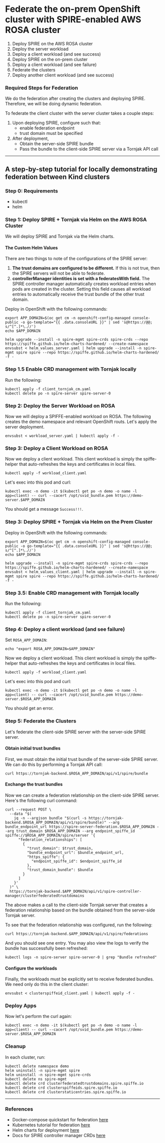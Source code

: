 # Federate the on-prem OpenShift cluster with SPIRE-enabled AWS ROSA cluster

1. Deploy SPIRE on the AWS ROSA cluster
2. Deploy the server workload
3. Deploy a client workload (and see success)
3. Deploy SPIRE on the on-prem cluster
4. Deploy a client workload (and see failure)
5. Federate the clusters
6. Deploy another client workload (and see success)

### Required Steps for Federation

We do the federation after creating the clusters and deploying SPIRE. Therefore, we will be doing dynamic federation. 

To federate the client cluster with the server cluster takes a couple steps:
1. Upon deploying SPIRE, configure such that:
    - enable federation endpoint
    - trust domain must be specified
2. After deployment, 
    - Obtain the server-side SPIRE bundle
    - Pass the bundle to the client-side SPIRE server via a Tornjak API call

----------

## A step-by-step tutorial for locally demonstrating federation between Kind clusters

### Step 0: Requirements

- kubectl 
- helm

### Step 1: Deploy SPIRE + Tornjak via Helm on the AWS ROSA Cluster

We will deploy SPIRE and Tornjak via the Helm charts. 

#### The Custom Helm Values

There are two things to note of the configurations of the SPIRE server:

1. **The trust domains are configured to be different.** If this is not true, then the SPIRE servers will not be able to federate. 
2. **controllerManager identities is set with a federatesWith field.** The SPIRE controller manager automatically creates workload entries when pods are created in the cluster. Setting this field causes all workload entries to automatically receive the trust bundle of the other trust domain. 

Deploy in OpenShift with the following commands:

```
export APP_DOMAIN=$(oc get cm -n openshift-config-managed console-public -o go-template="{{ .data.consoleURL }}" | sed 's@https://@@; s/^[^.]*\.//')
echo $APP_DOMAIN
```

```
helm upgrade --install -n spire-mgmt spire-crds spire-crds --repo https://spiffe.github.io/helm-charts-hardened/ --create-namespace
envsubst < helm_values_server.yaml | helm upgrade --install -n spire-mgmt spire spire --repo https://spiffe.github.io/helm-charts-hardened/ -f -
```

### Step 1.5 Enable CRD management with Tornjak locally

Run the following:

```
kubectl apply -f client_tornjak_cm.yaml
kubectl delete po -n spire-server spire-server-0
```

### Step 2: Deploy the Server Workload on ROSA

Now we will deploy a SPIFFE-enabled workload on ROSA. The following creates the demo namespace and relevant OpenShift routs. Let's apply the server deployment. 

```
envsubst < workload_server.yaml | kubectl apply -f -
```

### Step 3: Deploy a Client Workload on ROSA

Now we deploy a client workload. This client workload is simply the spiffe-helper that auto-refreshes the keys and certificates in local files. 

```
kubectl apply -f workload_client.yaml
```

Let's exec into this pod and curl:

```
kubectl exec -n demo -it $(kubectl get po -n demo -o name -l app=client) -- curl --cacert /opt/svid_bundle.pem https://demo-server.$APP_DOMAIN
```

You should get a message `Success!!!`.

### Step 3: Deploy SPIRE + Tornjak via Helm on the Prem Cluster

Deploy in OpenShift with the following commands:

```
export APP_DOMAIN=$(oc get cm -n openshift-config-managed console-public -o go-template="{{ .data.consoleURL }}" | sed 's@https://@@; s/^[^.]*\.//')
echo $APP_DOMAIN
```

```
helm upgrade --install -n spire-mgmt spire-crds spire-crds --repo https://spiffe.github.io/helm-charts-hardened/ --create-namespace
envsubst < helm_values_client.yaml | helm upgrade --install -n spire-mgmt spire spire --repo https://spiffe.github.io/helm-charts-hardened/ -f -
```

### Step 3.5: Enable CRD management with Tornjak locally

Run the following:

```
kubectl apply -f client_tornjak_cm.yaml
kubectl delete po -n spire-server spire-server-0
```

### Step 4: Deploy a client workload (and see failure)

Set `ROSA_APP_DOMAIN`:

```
echo "export ROSA_APP_DOMAIN=$APP_DOMAIN"
```

Now we deploy a client workload. This client workload is simply the spiffe-helper that auto-refreshes the keys and certificates in local files. 

```
kubectl apply -f workload_client.yaml
```

Let's exec into this pod and curl:

```
kubectl exec -n demo -it $(kubectl get po -n demo -o name -l app=client) -- curl --cacert /opt/svid_bundle.pem https://demo-server.$ROSA_APP_DOMAIN
```

You should get an error. 


### Step 5: Federate the Clusters

Let's federate the client-side SPIRE server with the server-side SPIRE server. 

#### Obtain initial trust bundles

First, we must obtain the initial trust bundle of the server-side SPIRE server. We can do this by performing a Tornjak API call:

```
curl https://tornjak-backend.$ROSA_APP_DOMAIN/api/v1/spire/bundle
```

#### Exchange the trust bundles

Now we can create a federation relationship on the client-side SPIRE server. Here's the following curl command:

```
curl --request POST \
  --data "$(
    jq -n --argjson bundle "$(curl -s https://tornjak-backend.$ROSA_APP_DOMAIN/api/v1/spire/bundle)" --arg bundle_endpoint_url https://spire-server-federation.$ROSA_APP_DOMAIN --arg trust_domain $ROSA_APP_DOMAIN --arg endpoint_spiffe_id spiffe://$ROSA_APP_DOMAIN/spire/server '{
      "federation_relationships": [
        {
          "trust_domain": $trust_domain,
          "bundle_endpoint_url": $bundle_endpoint_url,
          "https_spiffe": {
            "endpoint_spiffe_id": $endpoint_spiffe_id
          },
          "trust_domain_bundle": $bundle
        }
      ]
    }'
  )" \
  https://tornjak-backend.$APP_DOMAIN/api/v1/spire-controller-manager/clusterfederatedtrustdomains

```

The above makes a call to the client-side Tornjak server that creates a federation relationship based on the bundle obtained from the server-side Tornjak server. 

To see that the federation relationship was configured, run the following:

```
curl https://tornjak-backend.$APP_DOMAIN/api/v1/spire/federations
```

And you should see one entry. You may also view the logs to verify the bundle has successfully been refreshed:

```
kubectl logs -n spire-server spire-server-0 | grep "Bundle refreshed"
```

#### Configure the workloads

Finally, the workloads must be explicitly set to receive federated bundles. We need only do this in the client cluster:

```
envsubst < clusterspiffeid_client.yaml | kubectl apply -f - 
```

### Deploy Apps

Now let's perform the curl again:

```
kubectl exec -n demo -it $(kubectl get po -n demo -o name -l app=client) -- curl --cacert /opt/svid_bundle.pem https://demo-server.$ROSA_APP_DOMAIN
```

### Cleanup

In each cluster, run:

```
kubectl delete namespace demo
helm uninstall -n spire-mgmt spire
helm uninstall -n spire-mgmt spire-crds
kubectl delete ns spire-mgmt
kubectl delete crd clusterfederatedtrustdomains.spire.spiffe.io
kubectl delete crd clusterspiffeids.spire.spiffe.io
kubectl delete crd clusterstaticentries.spire.spiffe.io
```


----------

### References

- Docker-compose quickstart for federation [here](https://github.com/spiffe/spire-tutorials/tree/main/docker-compose/federation)
- Kubernetes tutorial for federation [here](https://github.com/flobuehr/spire-federation)
- Helm charts for deployment [here](https://github.com/spiffe/helm-charts-hardened)
- Docs for SPIRE controller manager CRDs [here](https://github.com/spiffe/spire-controller-manager/tree/main/docs)

